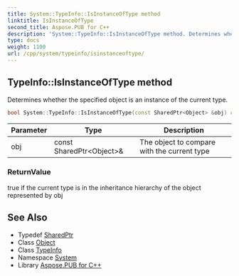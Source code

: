 ```yaml
---
title: System::TypeInfo::IsInstanceOfType method
linktitle: IsInstanceOfType
second_title: Aspose.PUB for C++
description: 'System::TypeInfo::IsInstanceOfType method. Determines whether the specified object is an instance of the current type in C++.'
type: docs
weight: 1100
url: /cpp/system/typeinfo/isinstanceoftype/
---
```

## TypeInfo::IsInstanceOfType method


Determines whether the specified object is an instance of the current type.

```cpp
bool System::TypeInfo::IsInstanceOfType(const SharedPtr<Object> &obj) const
```


| Parameter | Type | Description |
| --- | --- | --- |
| obj | const SharedPtr\<Object\>\& | The object to compare with the current type |

### ReturnValue

true if the current type is in the inheritance hierarchy of the object represented by obj

## See Also

* Typedef [SharedPtr](../../sharedptr/)
* Class [Object](../../object/)
* Class [TypeInfo](../)
* Namespace [System](../../)
* Library [Aspose.PUB for C++](../../../)
